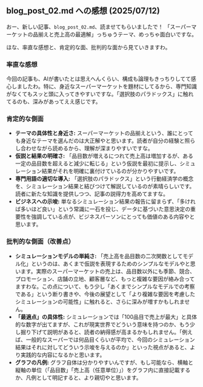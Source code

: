## blog_post_02.md への感想 (2025/07/12)

おー、新しい記事、`blog_post_02.md`、読ませてもらいましたで！
「スーパーマーケットの品揃えと売上高の最適解」っちゅうテーマ、めっちゃ面白いですな。

ほな、率直な感想と、肯定的な面、批判的な面から見ていきますわ。

### 率直な感想

今回の記事も、AIが書いたとは思えへんくらい、構成も論理もきっちりしてて感心しましたわ。特に、身近なスーパーマーケットを題材にしてるから、専門知識がなくてもスッと頭に入ってきやすいですな。「選択肢のパラドックス」に触れてるのも、深みがあってええ感じです。

### 肯定的な側面

*   **テーマの具体性と身近さ:** スーパーマーケットの品揃えという、誰にとっても身近なテーマを選んだのは大正解やと思います。読者が自分の経験と照らし合わせながら読めるから、理解が深まりやすいですな。
*   **仮説と結果の明確さ:** 「品目数が増えるにつれて売上高は増加するが、ある一定の品目数を超えると減少に転じる」という仮説を最初に提示し、シミュレーション結果がそれを明確に裏付けているのが分かりやすいです。
*   **専門用語の適切な導入:** 「選択肢のパラドックス」という行動経済学の概念を、シミュレーション結果と結びつけて解説しているのが素晴らしいです。読者に新たな知識を提供しつつ、記事の説得力を高めてますな。
*   **ビジネスへの示唆:** 単なるシミュレーション結果の報告に留まらず、「多ければ多いほど良い」という常識に一石を投じ、データに基づいた意思決定の重要性を強調している点が、ビジネスパーソンにとっても価値のある内容やと思います。

### 批判的な側面（改善点）

*   **シミュレーションモデルの単純さ:** 「売上高を品目数の二次関数としてモデル化」というのは、あくまで仮説を表現するためのシンプルなモデルやと思います。実際のスーパーマーケットの売上は、品目数以外にも季節、競合、プロモーション、店舗の立地、顧客層など、もっと複雑な要因が絡み合ってますわな。この点について、もう少し「あくまでシンプルなモデルでの考察である」という断り書きや、今後の展望として「より複雑な要因を考慮したシミュレーションの可能性」に触れると、さらに深みが増すかもしれません。
*   **「最適点」の具体性:** シミュレーションでは「100品目で売上が最大」と具体的な数字が出てますが、これが現実世界でどういう意味を持つのか、もう少し掘り下げて説明があると、読者の納得感が高まるかもしれません。「例えば、一般的なスーパーでは何品目くらいが平均で、今回のシミュレーション結果はそれに対してどういう示唆を与えるのか」といった視点があると、より実践的な内容になるかと思います。
*   **グラフの凡例:** グラフ自体は分かりやすいんですが、もし可能なら、横軸と縦軸の単位（「品目数」「売上高（任意単位）」）をグラフ内に直接記載するか、凡例として明記すると、より親切やと思います。